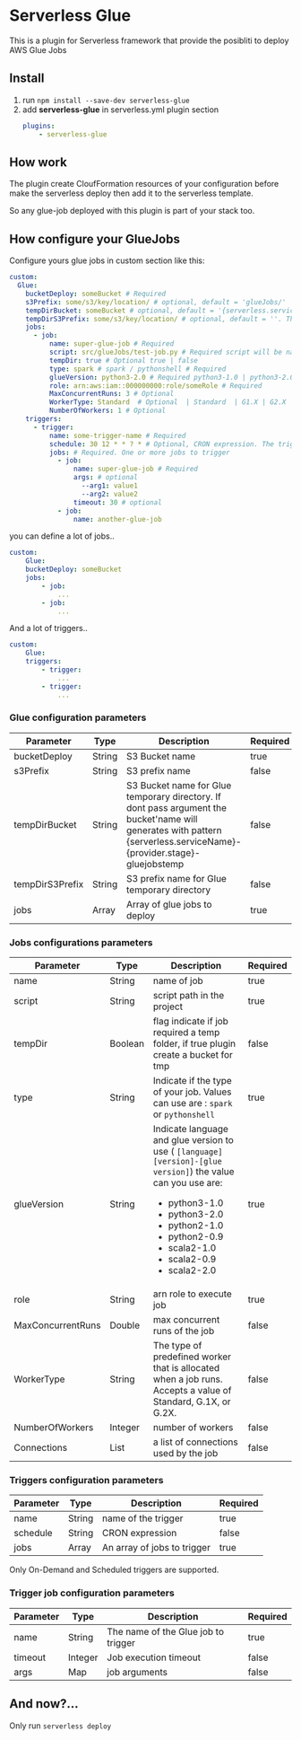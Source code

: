# Serverless Glue

This is a plugin for Serverless framework that provide the posibliti to deploy AWS Glue Jobs

## Install 

1. run `npm install --save-dev serverless-glue`
2. add **serverless-glue** in serverless.yml plugin section
    ```yml
    plugins:
        - serverless-glue
    ```
## How work

The plugin create CloufFormation resources of your configuration before make the serverless deploy then add it to the serverless template.

So any glue-job deployed with this plugin is part of your stack too.

## How configure your GlueJobs

Configure yours glue jobs in custom section like this:

```yml
custom:
  Glue:
    bucketDeploy: someBucket # Required
    s3Prefix: some/s3/key/location/ # optional, default = 'glueJobs/'
    tempDirBucket: someBucket # optional, default = '{serverless.serviceName}-{provider.stage}-gluejobstemp' 
    tempDirS3Prefix: some/s3/key/location/ # optional, default = ''. The job name will be appended to the prefix name
    jobs:
      - job:
          name: super-glue-job # Required
          script: src/glueJobs/test-job.py # Required script will be named with the name after '/' and uploaded to s3Prefix location
          tempDir: true # Optional true | false
          type: spark # spark / pythonshell # Required
          glueVersion: python3-2.0 # Required python3-1.0 | python3-2.0 | python2-1.0 | python2-0.9 | scala2-1.0 | scala2-0.9 | scala2-2.0 
          role: arn:aws:iam::000000000:role/someRole # Required
          MaxConcurrentRuns: 3 # Optional
          WorkerType: Standard  # Optional  | Standard  | G1.X | G2.X
          NumberOfWorkers: 1 # Optional
    triggers:
      - trigger:
          name: some-trigger-name # Required
          schedule: 30 12 * * ? * # Optional, CRON expression. The trigger will be created with On-Demand type if the schedule is not provided.
          jobs: # Required. One or more jobs to trigger
            - job:
                name: super-glue-job # Required
                args: # optional
                  --arg1: value1
                  --arg2: value2
                timeout: 30 # optional
            - job:
                name: another-glue-job

```

you can define a lot of jobs..

```yml
custom:
    Glue:
    bucketDeploy: someBucket
    jobs:
        - job:
            ...
        - job:
            ...

```

And a lot of triggers..

```yml
custom:
    Glue:
    triggers:
        - trigger:
            ...
        - trigger:
            ...

```

### Glue configuration parameters

|Parameter|Type|Description|Required|
|-|-|-|-|
|bucketDeploy|String|S3 Bucket name|true|
|s3Prefix|String|S3 prefix name|false|
|tempDirBucket|String|S3 Bucket name for Glue temporary directory. If dont pass argument the bucket'name will generates with pattern {serverless.serviceName}-{provider.stage}-gluejobstemp|false|
|tempDirS3Prefix|String|S3 prefix name for Glue temporary directory|false|
|jobs|Array|Array of glue jobs to deploy|true|

### Jobs configurations parameters

|Parameter|Type|Description|Required|
|-|-|-|-|
|name|String|name of job|true|
|script|String|script path in the project|true|
|tempDir|Boolean|flag indicate if job required a temp folder, if true plugin create a bucket for tmp|false|
|type|String|Indicate if the type of your job. Values can use are : `spark` or  `pythonshell`|true|
|glueVersion|String|Indicate language and glue version to use ( `[language][version]-[glue version]`) the value can you use are: <ul><li>python3-1.0</li><li>python3-2.0</li><li>python2-1.0</li><li>python2-0.9</li><li>scala2-1.0</li><li>scala2-0.9</li><li>scala2-2.0</li></ul>|true|
|role|String| arn role to execute job|true|
|MaxConcurrentRuns|Double|max concurrent runs of the job|false|
|WorkerType|String|The type of predefined worker that is allocated when a job runs. Accepts a value of Standard, G.1X, or G.2X.|false|
|NumberOfWorkers|Integer|number of workers|false|
|Connections|List|a list of connections used by the job|false|

### Triggers configuration parameters

|Parameter|Type|Description|Required|
|-|-|-|-|
|name|String|name of the trigger|true|
|schedule|String|CRON expression|false|
|jobs|Array|An array of jobs to trigger|true|

Only On-Demand and Scheduled triggers are supported.

### Trigger job configuration parameters

|Parameter|Type|Description|Required|
|-|-|-|-|
|name|String|The name of the Glue job to trigger|true|
|timeout|Integer|Job execution timeout|false|
|args|Map|job arguments|false|


## And now?...

Only run `serverless deploy`
